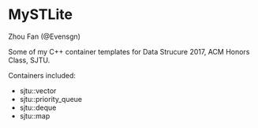 # MySTLite

Zhou Fan (@Evensgn)

Some of my C++ container templates for Data Strucure 2017, ACM Honors Class, SJTU.

Containers included:
* sjtu::vector
* sjtu::priority_queue
* sjtu::deque
* sjtu::map
